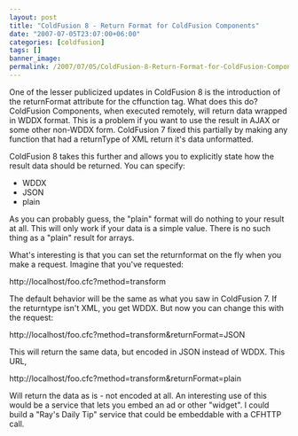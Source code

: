 ```yaml
---
layout: post
title: "ColdFusion 8 - Return Format for ColdFusion Components"
date: "2007-07-05T23:07:00+06:00"
categories: [coldfusion]
tags: []
banner_image: 
permalink: /2007/07/05/ColdFusion-8-Return-Format-for-ColdFusion-Components
---
```


One of the lesser publicized updates in ColdFusion 8 is the introduction of the returnFormat attribute for the cffunction tag. What does this do? ColdFusion Components, when executed remotely, will return data wrapped in WDDX format. This is a problem if you want to use the result in AJAX or some other non-WDDX form. ColdFusion 7 fixed this partially by making any function that had a returnType of XML return it's data unformatted. 

ColdFusion 8 takes this further and allows you to explicitly state how the result data should be returned. You can specify:

<ul>
<li>WDDX
<li>JSON
<li>plain
</ul>

As you can probably guess, the "plain" format will do nothing to your result at all. This will only work if your data is a simple value. There is no such thing as a "plain" result for arrays. 

What's interesting is that you can set the returnformat on the fly when you make a request. Imagine that you've requested:

http://localhost/foo.cfc?method=transform

The default behavior will be the same as what you saw in ColdFusion 7. If the returntype isn't XML, you get WDDX. But now you can change this with the request:

http://localhost/foo.cfc?method=transform&returnFormat=JSON

This will return the same data, but encoded in JSON instead of WDDX. This URL, 

http://localhost/foo.cfc?method=transform&returnFormat=plain

Will return the data as is - not encoded at all. An interesting use of this would be a service that lets you embed an ad or other "widget". I could build a "Ray's Daily Tip" service that could be embeddable with a CFHTTP call.